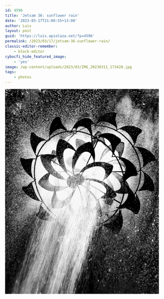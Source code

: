 ```yaml
---
id: 4596
title: 'Jetsam 36: sunflower rain'
date: '2023-03-17T21:00:55+13:00'
author: Luis
layout: post
guid: 'https://luis.apiolaza.net/?p=4596'
permalink: /2023/03/17/jetsam-36-sunflower-rain/
classic-editor-remember:
    - block-editor
cybocfi_hide_featured_image:
    - 'yes'
image: /wp-content/uploads/2023/03/IMG_20230311_173428.jpg
tags:
    - photos
---
```


![Metal sunflower garden sculpture showered with a garden hose.](/assets/images/sunflower.jpg)